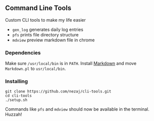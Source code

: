## Command Line Tools
Custom CLI tools to make my life easier

* `gen_log` generates daily log entries
* `pfs` prints file directory structure
* `mdview` preview markdown file in chrome

### Dependencies
Make sure `/usr/local/bin` is in `PATH`. Install [Markdown][markdown-install] and move `Markdown.pl` to `usr/local/bin`.

### Installing
```
git clone https://github.com/nezaj/cli-tools.git
cd cli-tools
./setup.sh
```
Commands like `pfs` and `mdview` should now be available in the terminal. Huzzah!

[markdown-install]: http://daringfireball.net/projects/downloads/Markdown_1.0.1.zip
